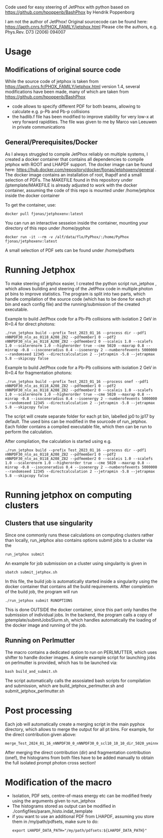 Code used for easy steering of JetPhox with python based on https://github.com/hpoppenb/BashPhox by Hendrik Poppenborg

I am not the author of JetPhox! Original sourcecode can be found here: https://lapth.cnrs.fr/PHOX_FAMILY/jetphox.html
Please cite the authors, e.g. Phys.Rev. D73 (2006) 094007

# Usage
## Modifications of original source code
While the source code of jetphox is taken from https://lapth.cnrs.fr/PHOX_FAMILY/jetphox.html version 1.4, several modifications have been made, many of which are taken from https://github.com/hpoppenb/BashPhox
- code allows to specify different PDF for both beams, allowing to calculate e.g. p-Pb and Pb-p collisions
- the hadlib.f file has been modified to improve stability for very low-x at very forward rapidities. The file was given to me by Marco van Leeuwen in private communications

## General/Prerequisites/Docker
As I always struggled to compile JetPhox reliably on multiple systems, I created a docker container that contains all dependencies to compile jetphox with ROOT and LHAPDF support. The docker image can be found here: https://hub.docker.com/repository/docker/fjonas/jetphoxenv/general . The docker image contains an installation of root, lhapdf and a small selection of PDFs. The MAKEFILE found in this repository under /jptemplate/MAKEFILE is already adjusted to work with the docker container, assuming the code of this repo is mounted under /home/jetphox inside the docker container

To get the container, use:
```
docker pull fjonas/jetphoxenv:latest
```

You can run an interactive sesseion inside the container, mounting your directory of this repo under /home/pyphox
```
docker run -it --rm -v /alf/data/flo/PyPhox/:/home/PyPhox fjonas/jetphoxenv:latest
```
A small selection of PDF sets can be found under /home/pdfsets

# Running Jetphox
To make steering of jetphox easier, I created the python script run_jetphox , which allows building and steering of the JetPhox code in multiple photon pt bins to improve statistics. The program is split into two parts, which handle compilation of the source code (which has to be done for each pt bin and each config file) and the running/submission of the created executable.

Example to build JetPhox code for a Pb-Pb collisions with isolation 2 GeV in R=0.4 for direct photons:
```
./run_jetphox build --prefix Test_2023_01_16 --process dir --pdf1 nNNPDF30_nlo_as_0118_A208_Z82 --pdfmember1 0 --pdf2 nNNPDF30_nlo_as_0118_A208_Z82 --pdfmember2 0 --scaleis 1.0 --scalefs 1.0 --scalerenorm 1.0 --higherorder true --cme 5020 --maxrap 0.8 --minrap -0.8 --isoconeradius 0.4 --isoenergy 2 --numberofevents 5000000 --randomseed 12345 --directcalculation 2 --jetrapmin -5.8 --jetrapmax 5.8 --skipcopy false
```
Example to build JetPhox code for a Pb-Pb collisions with isolation 2 GeV in R=0.4 for fragmentation photons:
```
./run_jetphox build --prefix Test_2023_01_16 --process onef --pdf1 nNNPDF30_nlo_as_0118_A208_Z82 --pdfmember1 0 --pdf2 nNNPDF30_nlo_as_0118_A208_Z82 --pdfmember2 0 --scaleis 1.0 --scalefs 1.0 --scalerenorm 1.0 --higherorder true --cme 5020 --maxrap 0.8 --minrap -0.8 --isoconeradius 0.4 --isoenergy 2 --numberofevents 5000000 --randomseed 12345 --directcalculation 2 --jetrapmin -5.8 --jetrapmax 5.8 --skipcopy false
```
The script will create separate folder for each pt bin, labelled jp0 to jp17 by default. The used bins can be modified in the sourcode of run_jetphox. Each folder contains a compiled executable file, which then can be run to perform the calculation.

After compilation, the calculation is started using e.g. 
```
./run_jetphox build --prefix Test_2023_01_16 --process dir --pdf1 nNNPDF30_nlo_as_0118_A208_Z82 --pdfmember1 0 --pdf2 nNNPDF30_nlo_as_0118_A208_Z82 --pdfmember2 0 --scaleis 1.0 --scalefs 1.0 --scalerenorm 1.0 --higherorder true --cme 5020 --maxrap 0.8 --minrap -0.8 --isoconeradius 0.4 --isoenergy 2 --numberofevents 5000000 --randomseed 12345 --directcalculation 2 --jetrapmin -5.8 --jetrapmax 5.8 --skipcopy false
```
# Running jetphox on computing clusters
## Clusters that use singularity
Since one commonly runs these calculations on computing clusters rather than locally, run_jetphox also contains options submit jobs to a cluster via the 
```
run_jetphox submit
```
An example for job submission on a cluster using singularity is given in
```
sbatch submit_jetphox.sh
```
In this file, the build job is automatically started inside a singularity using the docker container that contains all the build requirements. After completion of the build job, the program will run 
```
./run_jetphox submit RUNOPTIONS
```
This is done OUTSIDE the docker container, since this part only handles the submission of individual jobs. In the backend, the program calls a copy of jptemplate/submitJobsSlurm.sh, which handles automatically the loading of the docker image and running of the job.
## Running on Perlmutter
The macro contains a dedicated option to run on PERLMUTTER, which uses shifter to handle docker images. A simple example script for launching jobs on perlmutter is provided, which has to be launched via:
```
bash build_and_submit.sh
```
The script automatically calls the assosiated bash scripts for compilation and submission, which are build_jetphox_perlmutter.sh and submit_jetphox_perlmutter.sh

# Post processing
Each job will automatically create a merging script in the main pyphox directory, which allows to merge the output for all pt bins. For example, for the direct contribution given above:
```
merge_Test_2024_01_16_nNNPDF30_0_nNNPDF30_0_scl10_10_10_dir_5020_yminneg08_ymax08_R04_E2.sh
```
After merging the direct contribution (dir) and fragmentation contribution (onef), the histograms from both files have to be added manually to obtain the full isolated prompt photon cross section!

# Modification of the macro
- Isolation, PDF sets, centre-of-mass energy etc can be modified freely using the arguments given to run_jetphox
- The histograms stored as output can be modified in ./configfiles/param_histo.indat_template
- if you want to use an additional PDF from LHAPDF, assuming you store them in /my/path/pdfsets, make sure to do:
  ```
  export LHAPDF_DATA_PATH="/my/path/pdfsets:${LHAPDF_DATA_PATH}"
  ```



